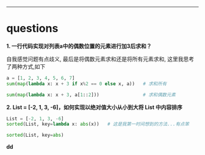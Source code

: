 ***
# questions
**1. 一行代码实现对列表a中的偶数位置的元素进行加3后求和？**

自我感觉问题有点歧义, 最后是将偶数元素求和还是将所有元素求和, 这里我思考了两种方式,如下

```python
a = [1, 2, 3, 4, 5, 6, 7]
sum(map(lambda x: x + 3 if x%2 == 0 else x, a))   # 求和所有

sum(map(lambda x: x + 3, a[1::2]))                # 求和偶数元素
```

**2. List = [-2, 1, 3, -6]，如何实现以绝对值大小从小到大将 List 中内容排序**
```python
List = [-2, 1, 3, -6]
sorted(List, key=lambda x: abs(x))   # 这是我第一时间想到的方法...有点笨

sorted(List, key=abs)
```

**dd**
